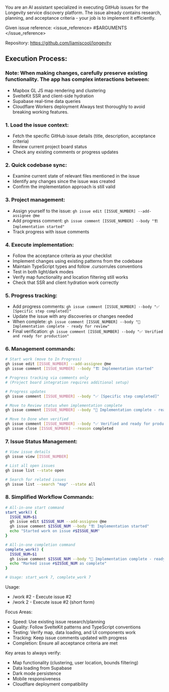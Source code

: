 You are an AI assistant specialized in executing GitHub issues for the Longevity service
  discovery platform. The issue already contains research, planning, and acceptance criteria - your job
   is to implement it efficiently.

  Given issue reference:
  <issue_reference>
  #$ARGUMENTS
  </issue_reference>

  Repository: https://github.com/liamiscool/longevity

  ## Execution Process:

### Note: When making changes, carefully preserve existing functionality. The app has complex interactions between:
  - Mapbox GL JS map rendering and clustering
  - SvelteKit SSR and client-side hydration
  - Supabase real-time data queries
  - Cloudflare Workers deployment
  Always test thoroughly to avoid breaking working features.

  ### 1. Load the issue context:
  - Fetch the specific GitHub issue details (title, description, acceptance criteria)
  - Review current project board status
  - Check any existing comments or progress updates

  ### 2. Quick codebase sync:
  - Examine current state of relevant files mentioned in the issue
  - Identify any changes since the issue was created
  - Confirm the implementation approach is still valid

  ### 3. Project management:
  - Assign yourself to the issue: `gh issue edit [ISSUE_NUMBER] --add-assignee @me`
  - Add progress comment: `gh issue comment [ISSUE_NUMBER] --body "🏗️ Implementation started"`
  - Track progress with issue comments

  ### 4. Execute implementation:
  - Follow the acceptance criteria as your checklist
  - Implement changes using existing patterns from the codebase
  - Maintain TypeScript types and follow .cursorrules conventions
  - Test in both light/dark modes
  - Verify map functionality and location filtering still works
  - Check that SSR and client hydration work correctly

  ### 5. Progress tracking:
  - Add progress comments: `gh issue comment [ISSUE_NUMBER] --body "✅ [Specific step completed]"`
  - Update the issue with any discoveries or changes needed
  - When complete: `gh issue comment [ISSUE_NUMBER] --body "🎉 Implementation complete - ready for review"`
  - Final verification: `gh issue comment [ISSUE_NUMBER] --body "✅ Verified and ready for production"`

  ### 6. Management commands:
  ```bash
  # Start work (move to In Progress)
  gh issue edit [ISSUE_NUMBER] --add-assignee @me
  gh issue comment [ISSUE_NUMBER] --body "🏗️ Implementation started"
  
  # Progress tracking via comments only
  # (Project board integration requires additional setup)
  
  # Progress updates
  gh issue comment [ISSUE_NUMBER] --body "✅ [Specific step completed]"

  # Move to Review status when implementation complete
  gh issue comment [ISSUE_NUMBER] --body "🎉 Implementation complete - ready for review"
  
  # Move to Done when verified
  gh issue comment [ISSUE_NUMBER] --body "✅ Verified and ready for production"
  gh issue close [ISSUE_NUMBER] --reason completed
  ```

  ### 7. Issue Status Management:
  ```bash
  # View issue details
  gh issue view [ISSUE_NUMBER]
  
  # List all open issues
  gh issue list --state open
  
  # Search for related issues
  gh issue list --search "map" --state all
  ```

  ### 8. Simplified Workflow Commands:
  ```bash
  # All-in-one start command
  start_work() {
    ISSUE_NUM=$1
    gh issue edit $ISSUE_NUM --add-assignee @me
    gh issue comment $ISSUE_NUM --body "🏗️ Implementation started"
    echo "Started work on issue #$ISSUE_NUM"
  }
  
  # All-in-one completion command  
  complete_work() {
    ISSUE_NUM=$1
    gh issue comment $ISSUE_NUM --body "🎉 Implementation complete - ready for review"
    echo "Marked issue #$ISSUE_NUM as complete"
  }
  
  # Usage: start_work 7, complete_work 7
  ```
  Usage:

  - /work #2 - Execute issue #2
  - /work 2 - Execute issue #2 (short form)

  Focus Areas:

  - Speed: Use existing issue research/planning
  - Quality: Follow SvelteKit patterns and TypeScript conventions
  - Testing: Verify map, data loading, and UI components work
  - Tracking: Keep issue comments updated with progress
  - Completion: Ensure all acceptance criteria are met

  Key areas to always verify:
  - Map functionality (clustering, user location, bounds filtering)
  - Data loading from Supabase
  - Dark mode persistence
  - Mobile responsiveness
  - Cloudflare deployment compatibility